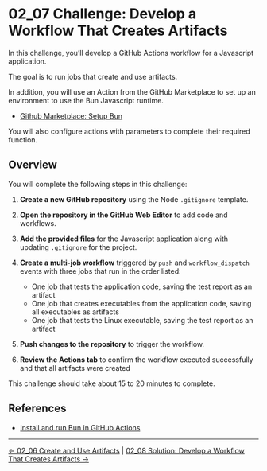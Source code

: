 # 02_07 Challenge: Develop a Workflow That Creates Artifacts

In this challenge, you’ll develop a GitHub Actions workflow for a Javascript application.

The goal is to run jobs that create and use artifacts.

In addition, you will use an Action from the GitHub Marketplace to set up an environment to use the Bun Javascript runtime.

- [Github Marketplace: Setup Bun](https://github.com/marketplace/actions/setup-bun)

You will also configure actions with parameters to complete their required function.

## Overview

You will complete the following steps in this challenge:

1. **Create a new GitHub repository** using the Node `.gitignore` template.
2. **Open the repository in the GitHub Web Editor** to add code and workflows.
3. **Add the provided files** for the Javascript application along with updating `.gitignore` for the project.
4. **Create a multi-job workflow** triggered by `push` and `workflow_dispatch` events with three jobs that run in the order listed:

   - One job that tests the application code, saving the test report as an artifact
   - One job that creates executables from the application code, saving all executables  as artifacts
   - One job that tests the Linux executable, saving the test report as an artifact

5. **Push changes to the repository** to trigger the workflow.
6. **Review the Actions tab** to confirm the workflow executed successfully and that all artifacts were created

This challenge should take about 15 to 20 minutes to complete.

## References

- [Install and run Bun in GitHub Actions](https://bun.com/guides/runtime/cicd)

<!-- FooterStart -->
---
[← 02_06 Create and Use Artifacts](../02_06_artifacts/README.md) | [02_08 Solution: Develop a Workflow That Creates Artifacts →](../02_08_solution_develop_a_workflow_that_creates_artifacts/README.md)
<!-- FooterEnd -->
